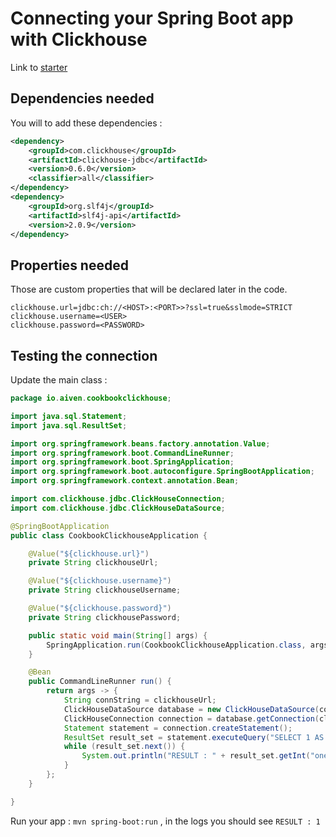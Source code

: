 # Connecting your Spring Boot app with Clickhouse

Link to [starter](https://start.spring.io/#!type=maven-project&language=java&platformVersion=3.2.2&packaging=jar&jvmVersion=17&groupId=io.aiven&artifactId=cookbook-clickhouse&name=cookbook-clickhouse&description=Cookbook%20to%20connect%20Spring%20Boot%20to%20Clickhouse&packageName=io.aiven.cookbook-clickhouse)

## Dependencies needed 

You will to add these dependencies : 

```xml
<dependency>
	<groupId>com.clickhouse</groupId>
	<artifactId>clickhouse-jdbc</artifactId>
	<version>0.6.0</version>
	<classifier>all</classifier>
</dependency>
<dependency>
	<groupId>org.slf4j</groupId>
	<artifactId>slf4j-api</artifactId>
	<version>2.0.9</version>
</dependency>
```
## Properties needed

Those are custom properties that will be declared later in the code. 

```
clickhouse.url=jdbc:ch://<HOST>:<PORT>>?ssl=true&sslmode=STRICT
clickhouse.username=<USER>
clickhouse.password=<PASSWORD>
```

## Testing the connection

Update the main class : 

```java
package io.aiven.cookbookclickhouse;

import java.sql.Statement;
import java.sql.ResultSet;

import org.springframework.beans.factory.annotation.Value;
import org.springframework.boot.CommandLineRunner;
import org.springframework.boot.SpringApplication;
import org.springframework.boot.autoconfigure.SpringBootApplication;
import org.springframework.context.annotation.Bean;

import com.clickhouse.jdbc.ClickHouseConnection;
import com.clickhouse.jdbc.ClickHouseDataSource;

@SpringBootApplication
public class CookbookClickhouseApplication {

	@Value("${clickhouse.url}")
	private String clickhouseUrl;

	@Value("${clickhouse.username}")
	private String clickhouseUsername;

	@Value("${clickhouse.password}")
	private String clickhousePassword;

	public static void main(String[] args) {
		SpringApplication.run(CookbookClickhouseApplication.class, args);
	}

	@Bean
	public CommandLineRunner run() {
		return args -> {
			String connString = clickhouseUrl;
			ClickHouseDataSource database = new ClickHouseDataSource(connString);
			ClickHouseConnection connection = database.getConnection(clickhouseUsername, clickhousePassword);
			Statement statement = connection.createStatement();
			ResultSet result_set = statement.executeQuery("SELECT 1 AS one");
			while (result_set.next()) {
				System.out.println("RESULT : " + result_set.getInt("one"));
			}
		};
	}

}
```

Run your app : `mvn spring-boot:run` , in the logs you should see `RESULT : 1`
